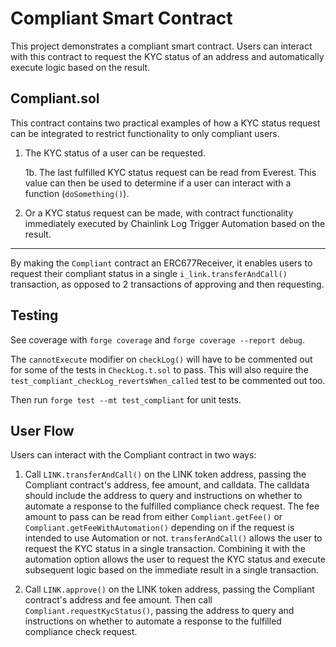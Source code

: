 # Compliant Smart Contract

This project demonstrates a compliant smart contract. Users can interact with this contract to request the KYC status of an address and automatically execute logic based on the result.

## Compliant.sol

This contract contains two practical examples of how a KYC status request can be integrated to restrict functionality to only compliant users.

1. The KYC status of a user can be requested.

   1b. The last fulfilled KYC status request can be read from Everest. This value can then be used to determine if a user can interact with a function (`doSomething()`).

2. Or a KYC status request can be made, with contract functionality immediately executed by Chainlink Log Trigger Automation based on the result.

---

By making the `Compliant` contract an ERC677Receiver, it enables users to request their compliant status in a single `i_link.transferAndCall()` transaction, as opposed to 2 transactions of approving and then requesting.

## Testing

See coverage with `forge coverage` and `forge coverage --report debug`.

The `cannotExecute` modifier on `checkLog()` will have to be commented out for some of the tests in `CheckLog.t.sol` to pass. This will also require the `test_compliant_checkLog_revertsWhen_called` test to be commented out too.

Then run `forge test --mt test_compliant` for unit tests.

## User Flow

Users can interact with the Compliant contract in two ways:

1. Call `LINK.transferAndCall()` on the LINK token address, passing the Compliant contract's address, fee amount, and calldata. The calldata should include the address to query and instructions on whether to automate a response to the fulfilled compliance check request. The fee amount to pass can be read from either `Compliant.getFee()` or `Compliant.getFeeWithAutomation()` depending on if the request is intended to use Automation or not. `transferAndCall()` allows the user to request the KYC status in a single transaction. Combining it with the automation option allows the user to request the KYC status and execute subsequent logic based on the immediate result in a single transaction.

2. Call `LINK.approve()` on the LINK token address, passing the Compliant contract's address and fee amount. Then call `Compliant.requestKycStatus()`, passing the address to query and instructions on whether to automate a response to the fulfilled compliance check request.

